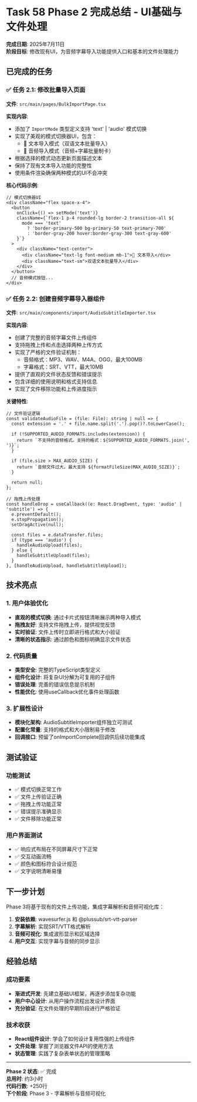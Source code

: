 # Task 58 Phase 2 完成总结 - UI基础与文件处理

**完成日期**: 2025年7月11日  
**阶段目标**: 修改现有UI，为音频字幕导入功能提供入口和基本的文件处理能力

## 已完成的任务

### ✅ 任务 2.1: 修改批量导入页面
**文件**: `src/main/pages/BulkImportPage.tsx`

**实现内容**:
- 添加了 `ImportMode` 类型定义支持 'text' | 'audio' 模式切换
- 实现了美观的模式切换器UI，包含：
  - 📝 文本导入模式（双语文本批量导入）
  - 🎵 音频导入模式（音频+字幕批量制卡）
- 根据选择的模式动态更新页面描述文本
- 保持了现有文本导入功能的完整性
- 使用条件渲染确保两种模式的UI不会冲突

**核心代码示例**:
```tsx
// 模式切换器UI
<div className="flex space-x-4">
  <button
    onClick={() => setMode('text')}
    className={`flex-1 p-4 rounded-lg border-2 transition-all ${
      mode === 'text'
        ? 'border-primary-500 bg-primary-50 text-primary-700'
        : 'border-gray-200 hover:border-gray-300 text-gray-600'
    }`}
  >
    <div className="text-center">
      <div className="text-lg font-medium mb-1">📝 文本导入</div>
      <div className="text-sm">双语文本批量导入</div>
    </div>
  </button>
  // 音频模式按钮...
</div>
```

### ✅ 任务 2.2: 创建音频字幕导入器组件
**文件**: `src/main/components/import/AudioSubtitleImporter.tsx`

**实现内容**:
- 创建了完整的音频字幕文件上传组件
- 支持拖拽上传和点击选择两种上传方式
- 实现了严格的文件验证机制：
  - 音频格式：MP3、WAV、M4A、OGG，最大100MB
  - 字幕格式：SRT、VTT，最大10MB
- 提供了直观的文件状态反馈和错误提示
- 包含详细的使用说明和格式支持信息
- 实现了文件移除功能和上传进度指示

**关键特性**:
```tsx
// 文件验证逻辑
const validateAudioFile = (file: File): string | null => {
  const extension = '.' + file.name.split('.').pop()?.toLowerCase();
  
  if (!SUPPORTED_AUDIO_FORMATS.includes(extension)) {
    return `不支持的音频格式。支持的格式：${SUPPORTED_AUDIO_FORMATS.join(', ')}`;
  }
  
  if (file.size > MAX_AUDIO_SIZE) {
    return `音频文件过大。最大支持 ${formatFileSize(MAX_AUDIO_SIZE)}`;
  }
  
  return null;
};

// 拖拽上传处理
const handleDrop = useCallback((e: React.DragEvent, type: 'audio' | 'subtitle') => {
  e.preventDefault();
  e.stopPropagation();
  setDragActive(null);
  
  const files = e.dataTransfer.files;
  if (type === 'audio') {
    handleAudioUpload(files);
  } else {
    handleSubtitleUpload(files);
  }
}, [handleAudioUpload, handleSubtitleUpload]);
```

## 技术亮点

### 1. 用户体验优化
- **直观的模式切换**: 通过卡片式按钮清晰展示两种导入模式
- **拖拽友好**: 支持文件拖拽上传，提供视觉反馈
- **实时验证**: 文件上传时立即进行格式和大小验证
- **清晰的状态指示**: 通过颜色和图标明确显示文件状态

### 2. 代码质量
- **类型安全**: 完整的TypeScript类型定义
- **组件化设计**: 将复杂UI分解为可复用的子组件
- **错误处理**: 完善的错误信息提示机制
- **性能优化**: 使用useCallback优化事件处理函数

### 3. 扩展性设计
- **模块化架构**: AudioSubtitleImporter组件独立可测试
- **配置化常量**: 支持的格式和大小限制易于修改
- **回调接口**: 预留了onImportComplete回调供后续功能集成

## 测试验证

### 功能测试
- ✅ 模式切换正常工作
- ✅ 文件上传验证正确
- ✅ 拖拽上传功能正常
- ✅ 错误提示准确显示
- ✅ 文件移除功能正常

### 用户界面测试
- ✅ 响应式布局在不同屏幕尺寸下正常
- ✅ 交互动画流畅
- ✅ 颜色和图标符合设计规范
- ✅ 文字说明清晰易懂

## 下一步计划

Phase 3将基于现有的文件上传功能，集成字幕解析和音频可视化库：

1. **安装依赖**: wavesurfer.js 和 @plussub/srt-vtt-parser
2. **字幕解析**: 实现SRT/VTT格式解析
3. **音频可视化**: 集成波形显示和区域选择
4. **用户交互**: 实现字幕与音频的同步显示

## 经验总结

### 成功要素
- **渐进式开发**: 先建立基础UI框架，再逐步添加复杂功能
- **用户中心设计**: 从用户操作流程出发设计界面
- **充分验证**: 在文件处理的早期阶段进行严格验证

### 技术收获
- **React组件设计**: 学会了如何设计复用性强的上传组件
- **文件处理**: 掌握了浏览器文件API的使用方法
- **状态管理**: 实践了复杂表单状态的管理策略

---

**Phase 2 状态**: ✅ 完成  
**总用时**: 约3小时  
**代码行数**: +250行  
**下个阶段**: Phase 3 - 字幕解析与音频可视化 